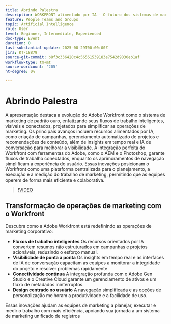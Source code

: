 ```yaml
---
title: Abrindo Palestra
description: WORKFRONT alimentado por IA - O futuro dos sistemas de marketing - Adobe Workfront
feature: People Teams and Groups
topic: Artificial Intelligence
role: User
level: Beginner, Intermediate, Experienced
doc-type: Event
duration: 0
last-substantial-update: 2025-08-29T00:00:00Z
jira: KT-18879
source-git-commit: b8f3c336420c4c56561539183e7542d9830eb1af
workflow-type: tm+mt
source-wordcount: '205'
ht-degree: 0%

---
```



# Abrindo Palestra

A apresentação destaca a evolução do Adobe Workfront como o sistema de marketing de padrão ouro, enfatizando seus fluxos de trabalho inteligentes, visíveis e conectados, projetados para simplificar as operações de marketing. Os principais avanços incluem recursos alimentados por IA, como criação de campanhas, gerenciamento automatizado de projetos e recomendações de conteúdo, além de insights em tempo real e IA de conversação para melhorar a visibilidade. A integração perfeita do Workfront com ferramentas do Adobe, como o AEM e o Photoshop, garante fluxos de trabalho conectados, enquanto os aprimoramentos de navegação simplificam a experiência do usuário. Essas inovações posicionam o Workfront como uma plataforma centralizada para o planejamento, a execução e a medição do trabalho de marketing, permitindo que as equipes operem de forma mais eficiente e colaborativa.

>[!VIDEO](https://video.tv.adobe.com/v/3471499/?learn=on&enablevpops)

## Transformação de operações de marketing com o Workfront

Descubra como a Adobe Workfront está redefinindo as operações de marketing corporativo:

* **Fluxos de trabalho inteligentes** Os recursos orientados por IA convertem resumos não estruturados em campanhas e projetos acionáveis, reduzindo o esforço manual.
* **Visibilidade de ponta a ponta** Os insights em tempo real e as interfaces de IA de conversação capacitam as equipes a monitorar a integridade do projeto e resolver problemas rapidamente
* **Conectividade contínua** A integração profunda com o Adobe Gen Studio e o Creative Cloud garante um gerenciamento de ativos e um fluxo de metadados ininterruptos.
* **Design centrado no usuário** A navegação simplificada e as opções de personalização melhoram a produtividade e a facilidade de uso.

Essas inovações ajudam as equipes de marketing a planejar, executar e medir o trabalho com mais eficiência, apoiando sua jornada a um sistema de marketing unificado de registros